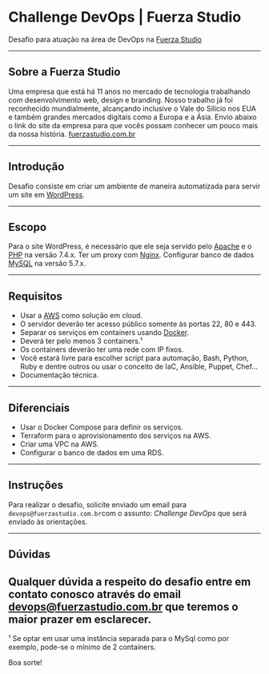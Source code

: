 # Challenge DevOps | Fuerza Studio

Desafio para atuação na área de DevOps na [Fuerza Studio](https://fuerzastudio.com.br)

---

## Sobre a Fuerza Studio

Uma empresa que está há 11 anos no mercado de tecnologia trabalhando com desenvolvimento web, design e branding. Nosso trabalho já foi reconhecido mundialmente, alcançando inclusive o Vale do Silício nos EUA e também grandes mercados digitais como a Europa e a Ásia.
Envio abaixo o link do site da empresa para que vocês possam conhecer um pouco mais da nossa história.
[fuerzastudio.com.br](https://www.fuerzastudio.com.br)

---



## Introdução

Desafio consiste em criar um ambiente de maneira automatizada para servir um site em [WordPress](https://wordpress.org/).

---

## Escopo

Para o site WordPress, é necessário que ele seja servido pelo [Apache](https://www.apache.org/) e o [PHP](https://www.php.net/) na versão 7.4.x.
Ter um proxy com [Nginx](https://www.nginx.com/).
Configurar banco de dados [MySQL](https://www.mysql.com/) na versão 5.7.x.

---

## Requisitos

* Usar a [AWS](https://aws.amazon.com/) como solução em cloud.
* O servidor deverão ter acesso público somente às portas 22, 80 e 443.
* Separar os serviços em containers usando [Docker](https://www.docker.com/).
* Deverá ter pelo menos 3 containers.¹
* Os containers deverão ter uma rede com IP fixos.
* Você estará livre para escolher script para automação, Bash, Python, Ruby e dentre outros ou usar o conceito de IaC, Ansible, Puppet, Chef...
* Documentação técnica.
---

## Diferenciais

* Usar o Docker Compose para definir os serviços.
* Terraform para o aprovisionamento dos serviços na AWS.
* Criar uma VPC na AWS.
* Configurar o banco de dados em uma RDS.
---

## Instruções

Para realizar o desafio, solicite enviado um email para `devops@fuerzastudio.com.br`com o assunto: *Challenge DevOps* que será enviado às orientações.

---

## Dúvidas

Qualquer dúvida a respeito do desafio entre em contato conosco através do email devops@fuerzastudio.com.br que teremos o maior prazer em esclarecer.
---

¹ Se optar em usar uma instância separada para o MySql como por exemplo, pode-se o mínimo de 2 containers.

Boa sorte!
